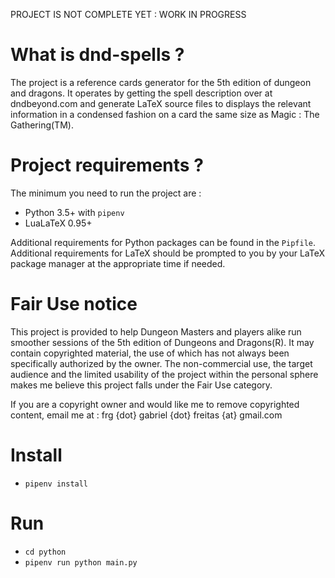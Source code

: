PROJECT IS NOT COMPLETE YET : WORK IN PROGRESS

# What is dnd-spells ?

The project is a reference cards generator for the 5th edition of dungeon and dragons. It operates by getting the spell description over at dndbeyond.com and generate LaTeX source files to displays the relevant information in a condensed fashion on a card the same size as Magic : The Gathering(TM).

# Project requirements ?
The minimum you need to run the project are :

* Python 3.5+ with `pipenv`
* LuaLaTeX 0.95+

Additional requirements for Python packages can be found in the `Pipfile`.
Additional requirements for LaTeX should be prompted to you by your LaTeX package manager at the appropriate time if needed.

# Fair Use notice

This project is provided to help Dungeon Masters and players alike run smoother sessions of the 5th edition of Dungeons and Dragons(R). It may contain copyrighted material, the use of which has not always been specifically authorized by the owner. The non-commercial use, the target audience and the limited usability of the project within the personal sphere makes me believe this project falls under the Fair Use category.

If you are a copyright owner and would like me to remove copyrighted content, email me at : frg {dot} gabriel {dot} freitas {at} gmail.com

# Install
- `pipenv install`

# Run
- `cd python`
- `pipenv run python main.py`
